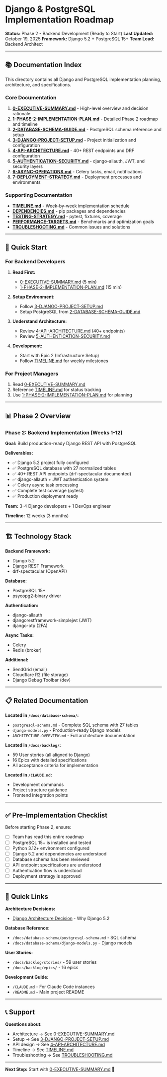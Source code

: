 # Django & PostgreSQL Implementation Roadmap

**Status:** Phase 2 - Backend Development (Ready to Start)
**Last Updated:** October 19, 2025
**Framework:** Django 5.2 + PostgreSQL 15+
**Team Lead:** Backend Architect

---

## 📚 Documentation Index

This directory contains all Django and PostgreSQL implementation planning, architecture, and specifications.

### Core Documentation

1. **[0-EXECUTIVE-SUMMARY.md](0-EXECUTIVE-SUMMARY.md)** - High-level overview and decision rationale
2. **[1-PHASE-2-IMPLEMENTATION-PLAN.md](1-PHASE-2-IMPLEMENTATION-PLAN.md)** - Detailed Phase 2 roadmap and timeline
3. **[2-DATABASE-SCHEMA-GUIDE.md](2-DATABASE-SCHEMA-GUIDE.md)** - PostgreSQL schema reference and setup
4. **[3-DJANGO-PROJECT-SETUP.md](3-DJANGO-PROJECT-SETUP.md)** - Project initialization and configuration
5. **[4-API-ARCHITECTURE.md](4-API-ARCHITECTURE.md)** - 40+ REST endpoints and DRF configuration
6. **[5-AUTHENTICATION-SECURITY.md](5-AUTHENTICATION-SECURITY.md)** - django-allauth, JWT, and security layers
7. **[6-ASYNC-OPERATIONS.md](6-ASYNC-OPERATIONS.md)** - Celery tasks, email, notifications
8. **[7-DEPLOYMENT-STRATEGY.md](7-DEPLOYMENT-STRATEGY.md)** - Deployment processes and environments

### Supporting Documentation

- **[TIMELINE.md](TIMELINE.md)** - Week-by-week implementation schedule
- **[DEPENDENCIES.md](DEPENDENCIES.md)** - pip packages and dependencies
- **[TESTING-STRATEGY.md](TESTING-STRATEGY.md)** - pytest, fixtures, coverage
- **[PERFORMANCE-TARGETS.md](PERFORMANCE-TARGETS.md)** - Benchmarks and optimization goals
- **[TROUBLESHOOTING.md](TROUBLESHOOTING.md)** - Common issues and solutions

---

## 🚀 Quick Start

### For Backend Developers

1. **Read First:**
   - [0-EXECUTIVE-SUMMARY.md](0-EXECUTIVE-SUMMARY.md) (5 min)
   - [1-PHASE-2-IMPLEMENTATION-PLAN.md](1-PHASE-2-IMPLEMENTATION-PLAN.md) (15 min)

2. **Setup Environment:**
   - Follow [3-DJANGO-PROJECT-SETUP.md](3-DJANGO-PROJECT-SETUP.md)
   - Setup PostgreSQL from [2-DATABASE-SCHEMA-GUIDE.md](2-DATABASE-SCHEMA-GUIDE.md)

3. **Understand Architecture:**
   - Review [4-API-ARCHITECTURE.md](4-API-ARCHITECTURE.md) (40+ endpoints)
   - Review [5-AUTHENTICATION-SECURITY.md](5-AUTHENTICATION-SECURITY.md)

4. **Development:**
   - Start with Epic 2 (Infrastructure Setup)
   - Follow [TIMELINE.md](TIMELINE.md) for weekly milestones

### For Project Managers

1. Read [0-EXECUTIVE-SUMMARY.md](0-EXECUTIVE-SUMMARY.md)
2. Reference [TIMELINE.md](TIMELINE.md) for status tracking
3. Use [1-PHASE-2-IMPLEMENTATION-PLAN.md](1-PHASE-2-IMPLEMENTATION-PLAN.md) for planning

---

## 📊 Phase 2 Overview

### Phase 2: Backend Implementation (Weeks 1-12)

**Goal:** Build production-ready Django REST API with PostgreSQL

**Deliverables:**
- ✅ Django 5.2 project fully configured
- ✅ PostgreSQL database with 27 normalized tables
- ✅ 40+ REST API endpoints (drf-spectacular documented)
- ✅ django-allauth + JWT authentication system
- ✅ Celery async task processing
- ✅ Complete test coverage (pytest)
- ✅ Production deployment ready

**Team:** 3-4 Django developers + 1 DevOps engineer

**Timeline:** 12 weeks (3 months)

---

## 🏗️ Technology Stack

**Backend Framework:**
- Django 5.2
- Django REST Framework
- drf-spectacular (OpenAPI)

**Database:**
- PostgreSQL 15+
- psycopg2-binary driver

**Authentication:**
- django-allauth
- djangorestframework-simplejwt (JWT)
- django-otp (2FA)

**Async Tasks:**
- Celery
- Redis (broker)

**Additional:**
- SendGrid (email)
- Cloudflare R2 (file storage)
- Django Debug Toolbar (dev)

---

## 📋 Related Documentation

**Located in `/docs/database-schema/`:**
- `postgresql-schema.md` - Complete SQL schema with 27 tables
- `django-models.py` - Production-ready Django models
- `ARCHITECTURE-OVERVIEW.md` - Full architecture documentation

**Located in `/docs/backlog/`:**
- 59 User stories (all aligned to Django)
- 16 Epics with detailed specifications
- All acceptance criteria for implementation

**Located in `/CLAUDE.md`:**
- Development commands
- Project structure guidance
- Frontend integration points

---

## ✅ Pre-Implementation Checklist

Before starting Phase 2, ensure:

- [ ] Team has read this entire roadmap
- [ ] PostgreSQL 15+ is installed and tested
- [ ] Python 3.12+ environment configured
- [ ] Django 5.2 and dependencies are understood
- [ ] Database schema has been reviewed
- [ ] API endpoint specifications are understood
- [ ] Authentication flow is understood
- [ ] Deployment strategy is approved

---

## 🔗 Quick Links

**Architecture Decisions:**
- [Django Architecture Decision](../django-architecture-decision.md) - Why Django 5.2

**Database Reference:**
- `/docs/database-schema/postgresql-schema.md` - SQL schema
- `/docs/database-schema/django-models.py` - Django models

**User Stories:**
- `/docs/backlog/stories/` - 59 user stories
- `/docs/backlog/epics/` - 16 epics

**Development Guide:**
- `/CLAUDE.md` - For Claude Code instances
- `/README.md` - Main project README

---

## 📞 Support

**Questions about:**
- Architecture → See [0-EXECUTIVE-SUMMARY.md](0-EXECUTIVE-SUMMARY.md)
- Setup → See [3-DJANGO-PROJECT-SETUP.md](3-DJANGO-PROJECT-SETUP.md)
- API design → See [4-API-ARCHITECTURE.md](4-API-ARCHITECTURE.md)
- Timeline → See [TIMELINE.md](TIMELINE.md)
- Troubleshooting → See [TROUBLESHOOTING.md](TROUBLESHOOTING.md)

---

**Next Step:** Start with [0-EXECUTIVE-SUMMARY.md](0-EXECUTIVE-SUMMARY.md) 🚀
